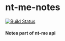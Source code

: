 # nt-me-notes
[![Build Status](http://54.198.198.20/buildStatus/icon?job=notes-api)](http://54.198.198.20/job/notes-api/)

#### Notes part of nt-me api
